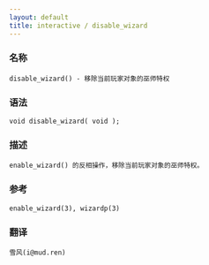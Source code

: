 ```yaml
---
layout: default
title: interactive / disable_wizard
---
```


### 名称

    disable_wizard() - 移除当前玩家对象的巫师特权

### 语法

    void disable_wizard( void );

### 描述


    enable_wizard() 的反相操作，移除当前玩家对象的巫师特权。

### 参考

    enable_wizard(3), wizardp(3)

### 翻译

    雪风(i@mud.ren)

